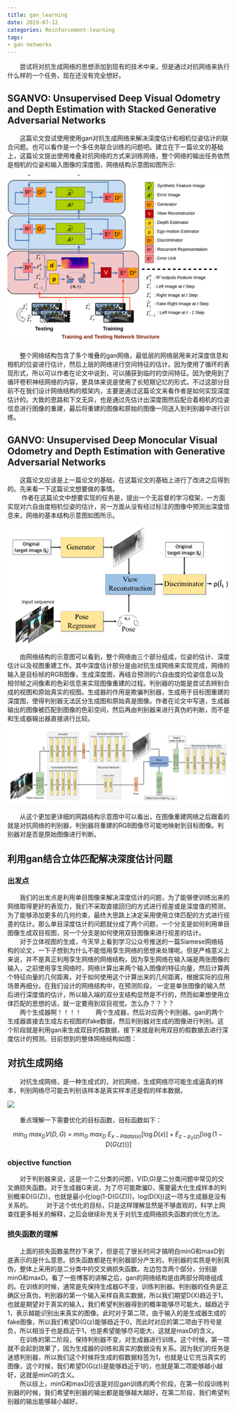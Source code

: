 ```yaml
---
title: gan_learning
date: 2019-07-12
categories: Reinforcement-learning
tags: 
- gan networks
---
```


　　尝试将对抗生成网络的思想添加到现有的技术中来，但是通过对抗网络来执行什么样的一个任务，现在还没有完全想好。
<!-- more -->

## SGANVO: Unsupervised Deep Visual Odometry and Depth Estimation with Stacked Generative Adversarial Networks

　　这篇论文尝试使用使用gan对抗生成网络来解决深度估计和相机位姿估计的联合问题。也可以看作是一个多任务联合训练的问题吧。建立在下一篇论文的基础上，这篇论文提出使用堆叠对抗网络的方式来训练网络，整个网络的输出任务依然是相机的位姿和输入图像的深度图，网络结构示意图如图所示:

![](/pic/sganvo_arch.png)

　　整个网络结构包含了多个堆叠的gan网络，最低层的网络层用来对深度信息和相机的位姿进行估计，然后上层的网络进行空间特征的估计。因为使用了循环的表现形式，所以可以作者在论文中说到，可以捕获到临时的空间特征。因为使用到了循环卷积神经网络的内容，更具体来说是使用了长短期记忆的形式。不过这部分目前不在我们设计网络结构的框架内，主要是通过这篇论文来看作者是如何实现深度估计的。大致的思路和下文无异，也是通过先估计出深度图然后配合着相机的位姿信息进行图像的重建，最后将重建的图像和原始的图像一同送入到判别器中进行训练。
## GANVO: Unsupervised Deep Monocular Visual Odometry and Depth Estimation with Generative Adversarial Networks

　　这篇论文应该是上一篇论文的基础，在这篇论文的基础上进行了改进之后得到的。先来看一下这篇论文想要做的事情。<br>
　　 作者在这篇论文中想要实现的任务是，提出一个无监督的学习框架，一方面实现对六自由度相机位姿的估计，另一方面从没有经过标注的图像中预测出深度信息来，网络的基本结构示意图如图所示。

![](/pic/ganvo.png)

　　由网络结构的示意图可以看到，整个网络由三个部分组成，位姿的估计、深度估计以及视图重建工作。其中深度估计部分是由对抗生成网络来实现完成，网络的输入是目标帧的RGB图像，生成深度图，再结合预测的六自由度的位姿信息以及相邻帧之间像素的色彩信息来实现图像重建的过程。判别器的功能是尝试去辨别合成的视图和原始真实的视图。生成器的作用是欺骗判别器，生成用于目标图重建的深度图，使得判别器无法区分生成图和原始真是图像。作者在论文中写道，生成器输出的图像被匹配到图像的色彩空间，然后再由判别器来进行真伪的判断，而不是和生成器输出器直接进行比较。

![](/pic/ganvo_2.png)

　　从这个更加更详细的网路结构示意图中可以看出，在图像重建网络之后跟着的就是对抗网络的判别器，判别器将重建的RGB图像尽可能地映射到目标图像。判别器对是否是原始图像进行判断。
　　

## 利用gan结合立体匹配解决深度估计问题
### 出发点
　　我们的出发点是利用单目图像来解决深度估计的问题，为了能够使训练出来的网络取得更好的表现力，我们不采取直接回归的方式进行视差或是深度值的预测，为了能够添加更多的几何约束，最终大思路上决定采用使用立体匹配的方式进行视差的估计。那么单目深度估计的问题就分成了两个问题，一个分支是如何利用单目图像生成双目视图，另一个分支是如何使用双目图像来进行视差的估计。<br>
　　对于立体视图的生成，今天早上看到学习公众号推送的一篇Siamese网络结构的论文，一下子想到为什么不能借用孪生网络的思想来处理呢。但是严格意义上来说，并不是真正利用孪生网络的网络结构，因为孪生网络在输入端是两张图像的输入，之前使用孪生网络时，网络计算出来两个输入图像的特征向量，然后计算两个特征向量的几何距离，对于如何使用这个计算出来的几何距离，根据实际的应用场景再细分。在我们设计的网络结构中，在预测阶段， 一定是单张图像的输入然后进行深度值的估计，所以输入端的双分支结构显然是不行的，然而如果想使用立体匹配的思想的话，就一定要用到双目视觉。怎么办？？？？<br>
　　两个生成器啊！！！！
　　两个生成器，然后对应两个判别器。gan的两个生成器直接去生成左右视图的fake数据，然后判别器对生成的图像进行判别。这个阶段就是利用gan来生成双目的假数据，接下来就是利用双目的假数据去进行深度估计的预测。目前想到的整体网络结构如图：
## 对抗生成网络
　　对抗生成网络，是一种生成式的，对抗网络，生成网络尽可能生成逼真的样本，判别网络尽可能去判别该样本是真实样本还是假的样本数据。

![](/pic/gan_absract.png)

　　重点理解一下需要优化的目标函数，目标函数如下：

$$
min_G\ max_DV(D,G)\ =\ min_G\ max_D\ E_{x-P{data{(x)}}}[\log{D(x)}]+E_{z-p_z(z)}[\log(1-D(G(z)))]
$$

### objective function
　　对于判别器来说，这是一个二分类的问题，V(D,G)是二分类问题中常见的交叉熵损失函数。对于生成器G来说，为了尽可能欺骗D，需要最大化生成样本的判别概率D(G(Z))，也就是最小化log(1-D(G(Z)))，log(D(X))这一项与生成器是没有关系的。
　　对于这个优化的目标，只是这样理解显然是不够直观的，科学上网查找更多相关的解释，之后会继续补充关于对抗生成网络损失函数的优化方法。

### 损失函数的理解
　　上面的损失函数虽然抄下来了，但是花了很长时间才搞明白minG和maxD到底表示的是什么意思。损失函数都是在判别器部分产生的，判别器的实质是判别真伪，整体上采用的是二分类中的交叉熵损失函数。左边包含两个部分，分别是minG和maxD。看了一些博客的讲解之后，gan的网络结构是由两部分网络组成的。在训练的时候，通常是先保持生成器G不变，训练判别器。判别器的任务是正确区分真伪，判别器的第一个输入采样自真实数据，所以我们期望D(X)趋近于1，也就是期望对于真实的输入，我们希望判别器得到的概率能够尽可能大，越趋近于1，表示越能识别出来真实的图像。此时对于第二项，由于输入的是生成器生成的fake图像，所以我们希望D(G(z)能够趋近于0，而此时对应的第二项由于符号是负，所以相当于也是趋近于1，也是希望能够尽可能大，这就是maxD的含义。<br>
　　在训练的第二阶段，保持判别器不变，对生成器进行训练。这个时候，第一项就不会起到效果了，因为生成器的训练和真实的数据没有关系。因为我们的任务是迷惑判别器，所以我们这个时候将生成的假数据标签为1，也就是让它充当真实的图像，这个时候，我们希望D(G(z))是能够趋近于1的，也就是第二项能够越小越好，这就是minG的含义。<br>
　　所以综上，minG和maxD应该是对应gan训练的两个阶段，在第一阶段训练判别器的时候，我们希望判别器的输出都是能够越大越好，在第二阶段，我们希望判别器的输出能够越小越好。<br>